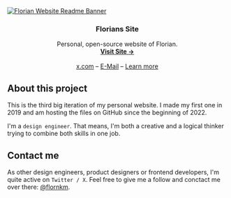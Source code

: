 <a href="https://github.com/flornkm/florians-site">
   <img src="https://github.com/flornkm/florians-site/assets/92092993/4ba3f09b-1d0e-4840-907c-48744eb3f596" alt="Florian Website Readme Banner">
  </a>

  <h3 align="center">Florians Site</h3>

  <p align="center">
    Personal, open-source website of Florian.
    <br />
    <a href="https://floriankiem.com"><strong>Visit Site →</strong></a>
    <br />
    <br />
    <a href="https://twitter.com/flornkm">x.com</a>
    –
    <a href="mailto:hello@floriankiem.com">E-Mail</a>
    –
    <a href="https://floriankiem.com/colophon">Learn more</a>
  </p>
</p>

## About this project

This is the third big iteration of my personal website. I made my first one in 2019 and am hosting the files on GitHub since the beginning of 2022.

I'm a `design engineer`. That means, I'm both a creative and a logical thinker trying to combine both skills in one job.

## Contact me

As other design engineers, product designers or frontend developers, I'm quite active on `Twitter / X`. Feel free to give me a follow and conctact me over there: [@flornkm](https://twitter.com/flornkm).

